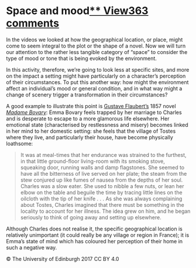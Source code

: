 # Space and mood[** View363 comments](https://www.futurelearn.com/courses/how-to-read-a-novel/1/steps/185568#fl-comments)

In the videos we looked at how the geographical location, or place, might come to seem integral to the plot or the shape of a novel. Now we will turn our attention to the rather less tangible category of “space” to consider the type of mood or tone that is being evoked by the environment.

In this activity, therefore, we’re going to look less at specific sites, and more on the impact a setting might have particularly on a character’s perception of their circumstances. To put this another way: how might the environment affect an individual’s mood or general condition, and in what way might a change of scenery trigger a transformation in their circumstances?

A good example to illustrate this point is [Gustave Flaubert’s](https://en.wikipedia.org/wiki/Gustave_Flaubert) 1857 novel [*Madame Bovary*](https://en.wikipedia.org/wiki/Madame_Bovary): Emma Bovary feels trapped by her marriage to Charles and is desperate to escape to a more glamorous life elsewhere. Her emotional state (characterised by restlessness and misery) becomes linked in her mind to her domestic setting: she feels that the village of Tostes where they live, and particularly their house, have become physically loathsome:

> It was at meal-times that her endurance was strained to the furthest, in that little ground-floor living-room with its smoking stove, squeaking door, running walls and damp flagstones. She seemed to have all the bitterness of live served on her plate; the steam from the stew conjured up like fumes of nausea from the depths of her soul. Charles was a slow eater. She used to nibble a few nuts, or lean her elbow on the table and beguile the time by tracing little lines on the oilcloth with the tip of her knife . . . As she was always complaining about Tostes, Charles imagined that there must be something in the locality to account for her illness. The idea grew on him, and he began seriously to think of going away and setting up elsewhere.

Although Charles does not realise it, the specific geographical location is relatively unimportant (it could really be any village or region in France); it is Emma’s state of mind which has coloured her perception of their home in such a negative way.

© The University of Edinburgh 2017 CC BY 4.0